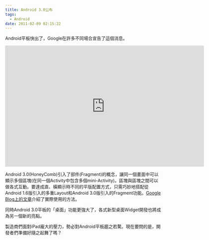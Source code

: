 ```yaml
---
title: Android 3.0公布
tags:
  - Android
date: 2011-02-09 02:15:22
---
```


Android平板快出了，Google在許多不同場合宣告了這個消息。

<iframe title="YouTube video player" width="640" height="390" src="http://www.youtube.com/embed/RfJuigJebRg" frameborder="0" allowfullscreen></iframe>

Android 3.0(HoneyComb)引入了部件(Fragment)的概念，讓同一個畫面中可以顯示多個區塊(在同一個Activity中包含多個mini-Activity)。區塊與區塊之間可以做各式互動。要達成直、橫顯示時不同的平版配置方式，只需巧妙地搭配從Android 1.6版引入的多重Layout和Android 3.0版引入的Fragment功能。[Google Blog上的文章](http://android-developers.blogspot.com/2011/02/android-30-fragments-api.html)介紹了實際使用的方法。

同時Android 3.0平板的「桌面」功能更強大了，各式新型桌面Widget開發也將成為另一個新的亮點。

製造商們面對iPad龐大的壓力，勢必對Android平板趨之若騖。現在要問的是，開發者們準備好隨之起舞了嗎？